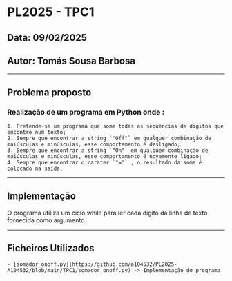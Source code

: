 # **PL2025 - TPC1**

## **Data:** 09/02/2025 

## **Autor:** Tomás Sousa Barbosa

---
## **Problema proposto**

 ### Realização de um programa em Python onde :

    1. Pretende-se um programa que some todas as sequências de digitos que encontre num texto;
    2. Sempre que encontrar a string `"Off"` em qualquer combinação de maiúsculas e minúsculas, esse comportamento é desligado;
    3. Sempre que encontrar a string `"On"` em qualquer combinação de maiúsculas e minúsculas, esse comportamento é novamente ligado;
    4. Sempre que encontrar o carater `"="` , o resultado da soma é colocado na saída;

---
## **Implementação**

O programa utiliza um ciclo while para ler cada digito da linha de texto fornecida como argumento

---
## **Ficheiros Utilizados**

    - [somador_onoff.py](https://github.com/a104532/PL2025-A104532/blob/main/TPC1/somador_onoff.py) -> Implementação do programa





 



    

